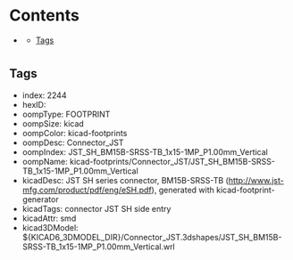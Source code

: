 



Contents
========

* [](#)
	* [Tags](#tags)

# 

## Tags

- index: 2244
- hexID: 
- oompType: FOOTPRINT
- oompSize: kicad
- oompColor: kicad-footprints
- oompDesc: Connector_JST
- oompIndex: JST_SH_BM15B-SRSS-TB_1x15-1MP_P1.00mm_Vertical
- oompName: kicad-footprints/Connector_JST/JST_SH_BM15B-SRSS-TB_1x15-1MP_P1.00mm_Vertical
- kicadDesc: JST SH series connector, BM15B-SRSS-TB (http://www.jst-mfg.com/product/pdf/eng/eSH.pdf), generated with kicad-footprint-generator
- kicadTags: connector JST SH side entry
- kicadAttr: smd
- kicad3DModel: ${KICAD6_3DMODEL_DIR}/Connector_JST.3dshapes/JST_SH_BM15B-SRSS-TB_1x15-1MP_P1.00mm_Vertical.wrl
